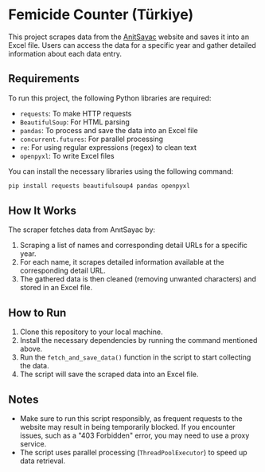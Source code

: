 # Femicide Counter (Türkiye)

This project scrapes data from the [AnitSayac](https://anitsayac.com/) website and saves it into an Excel file. Users can access the data for a specific year and gather detailed information about each data entry.

## Requirements

To run this project, the following Python libraries are required:

- `requests`: To make HTTP requests
- `BeautifulSoup`: For HTML parsing
- `pandas`: To process and save the data into an Excel file
- `concurrent.futures`: For parallel processing
- `re`: For using regular expressions (regex) to clean text
- `openpyxl`: To write Excel files

You can install the necessary libraries using the following command:

```bash
pip install requests beautifulsoup4 pandas openpyxl
```

## How It Works

The scraper fetches data from AnıtSayac by:

1. Scraping a list of names and corresponding detail URLs for a specific year.
2. For each name, it scrapes detailed information available at the corresponding detail URL.
3. The gathered data is then cleaned (removing unwanted characters) and stored in an Excel file.

## How to Run

1. Clone this repository to your local machine.
2. Install the necessary dependencies by running the command mentioned above.
3. Run the `fetch_and_save_data()` function in the script to start collecting the data.
4. The script will save the scraped data into an Excel file.

## Notes

- Make sure to run this script responsibly, as frequent requests to the website may result in being temporarily blocked. If you encounter issues, such as a "403 Forbidden" error, you may need to use a proxy service.
- The script uses parallel processing (`ThreadPoolExecutor`) to speed up data retrieval.
